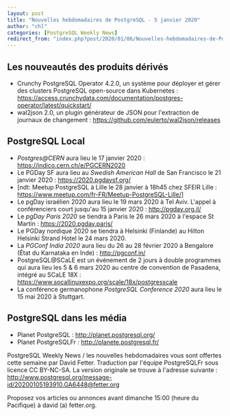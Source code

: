 ```yaml
---
layout: post
title: "Nouvelles hebdomadaires de PostgreSQL - 5 janvier 2020"
author: "chl"
categories: [PostgreSQL Weekly News]
redirect_from: "index.php?post/2020/01/06/Nouvelles-hebdomadaires-de-PostgreSQL-5-janvier-2020"
---
```



<h2>Les nouveaut&eacute;s des produits d&eacute;riv&eacute;s</h2>

<ul>

<li>Crunchy PostgreSQL Operator 4.2.0, un syst&egrave;me pour d&eacute;ployer et g&eacute;rer des clusters PostgreSQL open-source dans Kubernetes&nbsp;: <a target="_blank" href="https://access.crunchydata.com/documentation/postgres-operator/latest/quickstart/">https://access.crunchydata.com/documentation/postgres-operator/latest/quickstart/</a></li>

<li>wal2json 2.0, un plugin g&eacute;n&eacute;rateur de JSON pour l'extraction de journaux de changement&nbsp;: <a target="_blank" href="https://github.com/eulerto/wal2json/releases">https://github.com/eulerto/wal2json/releases</a></li>

</ul>

<!--more-->


<h2>PostgreSQL Local</h2>

<ul>

<li><em>Postgres@CERN</em> aura lieu le 17 janvier 2020&nbsp;: <a target="_blank" href="https://indico.cern.ch/e/PGCERN2020">https://indico.cern.ch/e/PGCERN2020</a></li>

<li>Le PGDay SF aura lieu au <em>Swedish American Hall</em> de San Francisco le 21 janvier 2020&nbsp;: <a target="_blank" href="https://2020.pgdaysf.org/">https://2020.pgdaysf.org/</a></li>

<li>[ndt: Meetup PostgreSQL à Lille le 28 janvier à 18h45 chez SFEIR Lille&nbsp;: <a target="_blank" href="https://www.meetup.com/fr-FR/Meetup-PostgreSQL-Lille/">https://www.meetup.com/fr-FR/Meetup-PostgreSQL-Lille/</a>]</li>

<li>Le pgDay isra&eacute;lien 2020 aura lieu le 19 mars 2020 &agrave; Tel Aviv. L'appel &agrave; conf&eacute;renciers court jusqu'au 15 janvier 2020&nbsp;: <a target="_blank" href="http://pgday.org.il/">http://pgday.org.il/</a></li>

<li>Le <em>pgDay Paris 2020</em> se tiendra &agrave; Paris le 26 mars 2020 &agrave; l'espace St Martin&nbsp;: <a target="_blank" href="https://2020.pgday.paris/">https://2020.pgday.paris/</a></li>

<li>Le PGDay nordique 2020 se tiendra &agrave; Helsinki (Finlande) au Hilton Helsinki Strand Hotel le 24 mars 2020.</li>

<li>La <em>PGConf India 2020</em> aura lieu du 26 au 28 f&eacute;vrier 2020 &agrave; Bengalore (&Eacute;tat du Karnataka en Inde)&nbsp;: <a target="_blank" href="http://pgconf.in/">http://pgconf.in/</a></li>

<li>PostgreSQL@SCaLE est un &eacute;v&eacute;nement de 2 jours &agrave; double programmes qui aura lieu les 5 & 6 mars 2020 au centre de convention de Pasadena, int&eacute;gr&eacute; au SCaLE 18X&nbsp;: <a target="_blank" href="https://www.socallinuxexpo.org/scale/18x/postgresscale">https://www.socallinuxexpo.org/scale/18x/postgresscale</a></li>

<li>La conf&eacute;rence germanophone <em>PostgreSQL Conference 2020</em> aura lieu le 15 mai 2020 &agrave; Stuttgart.</li>

</ul>

<h2>PostgreSQL dans les m&eacute;dia</h2>

<ul>

<li>Planet PostgreSQL : <a target="_blank" href="http://planet.postgresql.org/">http://planet.postgresql.org/</a></li>

<li>Planet PostgreSQLFr : <a target="_blank" href="http://planete.postgresql.fr/">http://planete.postgresql.fr/</a></li>

</ul>

<p>PostgreSQL Weekly News / les nouvelles hebdomadaires vous sont offertes cette semaine par David Fetter. Traduction par l'&eacute;quipe PostgreSQLFr sous licence CC BY-NC-SA. La version originale se trouve &agrave; l'adresse suivante : <a target="_blank" href="http://www.postgresql.org/message-id/20200105193910.GA6448@fetter.org">http://www.postgresql.org/message-id/20200105193910.GA6448@fetter.org</a></p>

<p>Proposez vos articles ou annonces avant dimanche 15:00 (heure du Pacifique) &agrave; david (a) fetter.org.</p>
